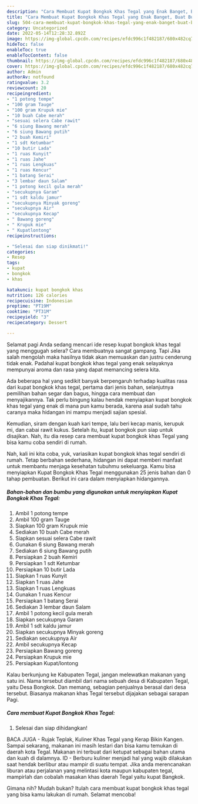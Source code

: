 ```yaml
---
description: "Cara Membuat Kupat Bongkok Khas Tegal yang Enak Banget, Buat Buka Puasa}"
title: "Cara Membuat Kupat Bongkok Khas Tegal yang Enak Banget, Buat Buka Puasa}"
slug: 504-cara-membuat-kupat-bongkok-khas-tegal-yang-enak-banget-buat-buka-puasa
category: Uncategorized
date: 2022-05-14T12:28:32.892Z
image: https://img-global.cpcdn.com/recipes/efdc996c1f482187/680x482cq70/kupat-bongkok-khas-tegal-foto-resep-utama.jpg
hideToc: false
enableToc: true
enableTocContent: false
thumbnail: https://img-global.cpcdn.com/recipes/efdc996c1f482187/680x482cq70/kupat-bongkok-khas-tegal-foto-resep-utama.jpg
cover: https://img-global.cpcdn.com/recipes/efdc996c1f482187/680x482cq70/kupat-bongkok-khas-tegal-foto-resep-utama.jpg
author: Admin
authorAv: notfound
ratingvalue: 3.2
reviewcount: 20
recipeingredient:
- "1 potong tempe"
- "100 gram Tauge"
- "100 gram Krupuk mie"
- "10 buah Cabe merah"
- "sesuai selera Cabe rawit"
- "6 siung Bawang merah"
- "6 siung Bawang putih"
- "2 buah Kemiri"
- "1 sdt Ketumbar"
- "10 butir Lada"
- "1 ruas Kunyit"
- "1 ruas Jahe"
- "1 ruas Lengkuas"
- "1 ruas Kencur"
- "1 batang Serai"
- "3 lembar daun Salam"
- "1 potong kecil gula merah"
- "secukupnya Garam"
- "1 sdt kaldu jamur"
- "secukupnya Minyak goreng"
- "secukupnya Air"
- "secukupnya Kecap"
- " Bawang goreng"
- " Krupuk mie"
- " Kupatlontong"
recipeinstructions:

- "Selesai dan siap dinikmati!"
categories:
- Resep
tags:
- kupat
- bongkok
- khas

katakunci: kupat bongkok khas 
nutrition: 126 calories
recipecuisine: Indonesian
preptime: "PT19M"
cooktime: "PT31M"
recipeyield: "3"
recipecategory: Dessert

---
```



Selamat pagi Anda sedang mencari ide resep kupat bongkok khas tegal yang menggugah selera? Cara membuatnya sangat gampang. Tapi Jika salah mengolah maka hasilnya tidak akan memuaskan dan justru cenderung tidak enak. Padahal kupat bongkok khas tegal yang enak selayaknya mempunyai aroma dan rasa yang dapat memancing selera kita.


Ada beberapa hal yang sedikit banyak berpengaruh terhadap kualitas rasa dari kupat bongkok khas tegal, pertama dari jenis bahan, selanjutnya pemilihan bahan segar dan bagus, hingga cara membuat dan menyajikannya. Tak perlu bingung kalau hendak menyiapkan kupat bongkok khas tegal yang enak di mana pun kamu berada, karena asal sudah tahu caranya maka hidangan ini mampu menjadi sajian spesial.

Kemudian, siram dengan kuah kari tempe, lalu beri kecap manis, kerupuk mi, dan cabai rawit kukus. Setelah itu, kupat bongkok pun siap untuk disajikan. Nah, itu dia resep cara membuat kupat bongkok khas Tegal yang bisa kamu coba sendiri di rumah.


Nah, kali ini kita coba, yuk, variasikan kupat bongkok khas tegal sendiri di rumah. Tetap berbahan sederhana, hidangan ini dapat memberi manfaat untuk membantu menjaga kesehatan tubuhmu sekeluarga. Kamu bisa menyiapkan Kupat Bongkok Khas Tegal menggunakan 25 jenis bahan dan 0 tahap pembuatan. Berikut ini cara dalam menyiapkan hidangannya.

<!--inarticleads1-->

##### Bahan-bahan dan bumbu yang digunakan untuk menyiapkan Kupat Bongkok Khas Tegal:

1. Ambil 1 potong tempe
1. Ambil 100 gram Tauge
1. Siapkan 100 gram Krupuk mie
1. Sediakan 10 buah Cabe merah
1. Siapkan sesuai selera Cabe rawit
1. Gunakan 6 siung Bawang merah
1. Sediakan 6 siung Bawang putih
1. Persiapkan 2 buah Kemiri
1. Persiapkan 1 sdt Ketumbar
1. Persiapkan 10 butir Lada
1. Siapkan 1 ruas Kunyit
1. Siapkan 1 ruas Jahe
1. Siapkan 1 ruas Lengkuas
1. Gunakan 1 ruas Kencur
1. Persiapkan 1 batang Serai
1. Sediakan 3 lembar daun Salam
1. Ambil 1 potong kecil gula merah
1. Siapkan secukupnya Garam
1. Ambil 1 sdt kaldu jamur
1. Siapkan secukupnya Minyak goreng
1. Sediakan secukupnya Air
1. Ambil secukupnya Kecap
1. Persiapkan  Bawang goreng
1. Persiapkan  Krupuk mie
1. Persiapkan  Kupat/lontong


Kalau berkunjung ke Kabupaten Tegal, jangan melewatkan makanan yang satu ini. Nama tersebut diambil dari nama sebuah desa di Kabupaten Tegal, yaitu Desa Bongkok. Dan memang, sebagian penjualnya berasal dari desa tersebut. Biasanya makanan khas Tegal tersebut dijajakan sebagai sarapan Pagi. 

<!--inarticleads2-->

##### Cara membuat Kupat Bongkok Khas Tegal:


1. Selesai dan siap dihidangkan!

BACA JUGA - Rujak Teplak, Kuliner Khas Tegal yang Kerap Bikin Kangen. Sampai sekarang, makanan ini masih lestari dan bisa kamu temukan di daerah kota Tegal. Makanan ini terbuat dari ketupat sebagai bahan utama dan kuah di dalamnya. ID - Berburu kuliner menjadi hal yang wajib dilakukan saat hendak berlibur atau mampir di suatu tempat. Jika anda merencanakan liburan atau perjalanan yang melintasi kota maupun kabupaten tegal, mampirlah dan cobalah masakan khas daerah Tegal yaitu kupat Bangkok. 

Gimana nih? Mudah bukan? Itulah cara membuat kupat bongkok khas tegal yang bisa kamu lakukan di rumah. Selamat mencoba!
